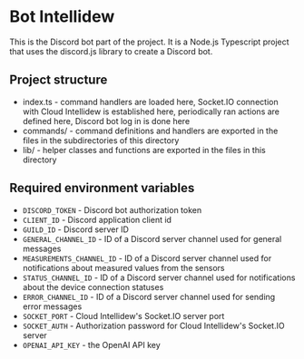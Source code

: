 # Bot Intellidew

This is the Discord bot part of the project. It is a Node.js Typescript project that uses the discord.js library to create a Discord bot.

## Project structure

+ index.ts - command handlers are loaded here, Socket.IO connection with Cloud Intellidew is established here, periodically ran actions are defined here, Discord bot log in is done here
+ commands/ - command definitions and handlers are exported in the files in the subdirectories of this directory
+ lib/ - helper classes and functions are exported in the files in this directory

## Required environment variables

+ `DISCORD_TOKEN` - Discord bot authorization token
+ `CLIENT_ID` - Discord application client id
+ `GUILD_ID` - Discord server ID
+ `GENERAL_CHANNEL_ID` - ID of a Discord server channel used for general messages
+ `MEASUREMENTS_CHANNEL_ID` - ID of a Discord server channel used for notifications about measured values from the sensors
+ `STATUS_CHANNEL_ID` - ID of a Discord server channel used for notifications about the device connection statuses
+ `ERROR_CHANNEL_ID` - ID of a Discord server channel used for sending error messages
+ `SOCKET_PORT` - Cloud Intellidew's Socket.IO server port
+ `SOCKET_AUTH` - Authorization password for Cloud Intellidew's Socket.IO server
+ `OPENAI_API_KEY` - the OpenAI API key

